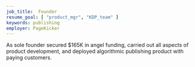 ```yaml
---
job_title:  Founder
resume_goal: [ "product_mgr", "KDP_team" ]
keywords: publishing
employer: PageKicker
---
```

As sole founder secured $165K in angel funding, carried out all aspects of product development, and deployed algorithmic publishing product with paying customers.